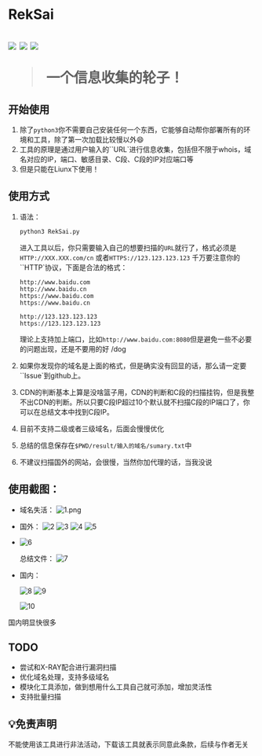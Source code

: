 <h1 align =“ center”>RekSai</ h1>

<p>
  <img src="https://img.shields.io/badge/Language-Python/3.x-blue" />
  <img src="https://img.shields.io/badge/Version-1.0-blue" />
  <a href="https://plat.wgpsec.org">
    <img src="https://img.shields.io/badge/Dependence-WgpSec%20Plat-green" target="_blank" />
  </a>
</p>

> 一个信息收集的轮子！



## 开始使用

1. 除了`python3`你不需要自己安装任何一个东西，它能够自动帮你部署所有的环境和工具，除了第一次加载比较慢以外:smile:
2. 工具的原理是通过用户输入的``URL`进行信息收集，包括但不限于whois，域名对应的IP，端口、敏感目录、C段、C段的IP对应端口等
3. 但是只能在Liunx下使用！

## 使用方式

1. 语法：

   ```python
   python3 RekSai.py
   ```

   进入工具以后，你只需要输入自己的想要扫描的`URL`就行了，格式必须是`HTTP://XXX.XXX.com/cn` 或者`HTTPS://123.123.123.123` 千万要注意你的``HTTP`协议，下面是合法的格式：

   ```
   http://www.baidu.com
   http://www.baidu.cn
   https://www.baidu.com
   https://www.baidu.cn
   
   http://123.123.123.123
   https://123.123.123.123
   ```

   理论上支持加上端口，比如`http://www.baidu.com:8080`但是避免一些不必要的问题出现，还是不要用的好 /dog

2. 如果你发现你的域名是上面的格式，但是确实没有回显的话，那么请一定要``Issue`到github上。

3. CDN的判断基本上算是没啥篮子用，CDN的判断和C段的扫描挂钩，但是我整不出CDN的判断。所以只要C段IP超过10个默认就不扫描C段的IP端口了，你可以在总结文本中找到C段IP。

4. 目前不支持二级或者三级域名，后面会慢慢优化

5. 总结的信息保存在`$PWD/result/输入的域名/sumary.txt`中

6. 不建议扫描国外的网站，会很慢，当然你加代理的话，当我没说

## 使用截图：

* 域名失活：
  ![1.png](images/1.png)

* 国外：
  ![2](images/2.png)
  ![3](images/3.png)
  ![4](images/4.png)
  ![5](images/5.png)

* ![6](images/6.png)

  总结文件：
  ![7](images/7.png)

* 国内：

  ![8](images/8.png)
  ![9](images/9.png)

  ![10](images/10.png)

  

国内明显快很多



## TODO

* 尝试和X-RAY配合进行漏洞扫描
* 优化域名处理，支持多级域名
* 模块化工具添加，做到想用什么工具自己就可添加，增加灵活性
* 支持批量扫描

## 💡免责声明

不能使用该工具进行非法活动，下载该工具就表示同意此条款，后续与作者无关